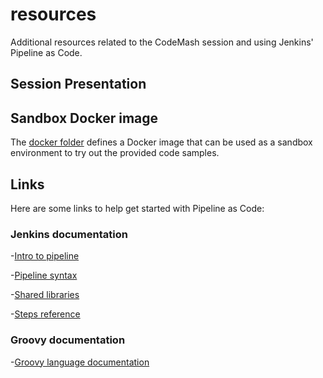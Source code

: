 # resources

Additional resources related to the CodeMash session and using Jenkins' Pipeline as Code. 

## Session Presentation

## Sandbox Docker image

The [docker folder](/docker/) defines a Docker image that can be used as a sandbox environment 
to try out the provided code samples.

## Links

Here are some links to help get started with Pipeline as Code:

### Jenkins documentation

-[Intro to pipeline](https://jenkins.io/doc/book/pipeline)

-[Pipeline syntax](https://jenkins.io/doc/book/pipeline/syntax)

-[Shared libraries](https://jenkins.io/doc/book/pipeline/shared-libraries)

-[Steps reference](https://jenkins.io/doc/pipeline/steps/)

### Groovy documentation

-[Groovy language documentation](http://groovy-lang.org/documentation.html)

